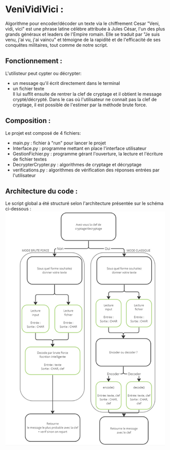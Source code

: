 # VeniVidiVici :
Algorithme pour encoder/décoder un texte via le chiffrement Cesar
"Veni, vidi, vici" est une phrase latine célèbre attribuée à Jules César, l'un des plus grands généraux et leaders de l'Empire romain. Elle se traduit par "Je suis venu, j'ai vu, j'ai vaincu" et témoigne de la rapidité et de l'efficacité de ses conquêtes militaires, tout comme de notre script.

## Fonctionnement :
L'utilisteur peut cypter ou décrypter:
- un message qu'il écrit directement dans le terminal 
- un fichier texte  
Il lui suffit ensuite de rentrer la clef de cryptage et il obtient le message crypté/décrypté.
Dans le cas où l'utilisateur ne connait pas la clef de cryptage, il est possible de l'estimer par la méthode brute force.

## Composition :
Le projet est composé de 4 fichiers:
- main.py : fichier à "run" pour lancer le projet
- Interface.py : programme mettant en place l'interface utilisateur 
- GestionFichier.py : programme gérant l'ouverture, la lecture  et l'écriture de fichier textes
- DecrypterCrypter.py : algorithmes de cryptage et décryptage
- verifications.py : algorithmes de vérification des réponses entrées par l'utilisateur

## Architecture du code :
Le script global a été structuré selon l'architecture présentée sur le schéma ci-dessous :
![Architecture code](architecture_code.png)


